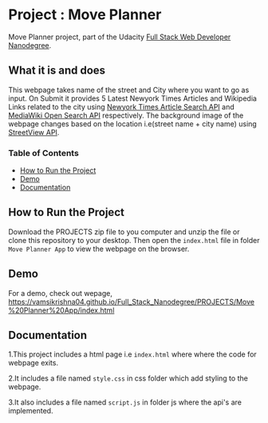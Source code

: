 # Project : Move Planner

Move Planner project, part of the Udacity [Full Stack Web Developer
Nanodegree](https://www.udacity.com/course/full-stack-web-developer-nanodegree--nd004).

## What it is and does
This webpage takes name of the street and City where you want to go as input.   On Submit it provides 5 Latest Newyork Times Articles and Wikipedia Links related to the city using [Newyork Times Article Search API](https://developer.nytimes.com/article_search_v2.json)  and  [MediaWiki Open Search API](https://www.mediawiki.org/wiki/User:SSethi_(WMF)/Sandbox/API:Opensearch) respectively. The background image of the webpage changes based on the location i.e(street name + city name) using [StreetView API](https://developers.google.com/maps/documentation/streetview/intro).

### Table of Contents
* [How to Run the Project](#how-to-run-the-project)
* [Demo](#demo)
* [Documentation](#documentation)
## How to Run the Project
Download the PROJECTS zip file to you computer and unzip the file  or clone this
repository to your desktop. Then open the `index.html` file in folder `Move Planner App` to view the webpage on the browser.

## Demo
For a demo, check out wepage, https://vamsikrishna04.github.io/Full_Stack_Nanodegree/PROJECTS/Move%20Planner%20App/index.html

## Documentation
1.This project includes a html page i.e `index.html` where where the code for webpage exits.

2.It includes a file named `style.css` in css folder which add styling to the webpage.

3.It also includes a file named `script.js` in folder js where the api's are implemented.

